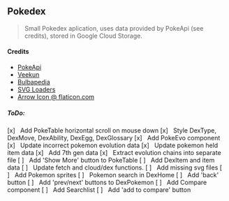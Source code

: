 ## Pokedex
> Small Pokedex aplication, uses data provided by PokeApi (see credits), stored in Google Cloud Storage.

#### Credits
 - [PokeApi](https://pokeapi.co/)
 - [Veekun](https://veekun.com/dex/media/pokemon/)
 - [Bulbapedia](bulbapedia.bulbagarden.net)
 - [SVG Loaders](http://samherbert.net/svg-loaders/)
 - [Arrow Icon @ flaticon.com](https://www.flaticon.com/free-icon/down-arrow-sketch_59690)

##### ToDo:
[x]&nbsp;&nbsp;&nbsp;Add PokeTable horizontal scroll on mouse down
[x]&nbsp;&nbsp;&nbsp;Style DexType, DexMove, DexAbility, DexEgg, DexGlossary
[x]&nbsp;&nbsp;&nbsp;Add PokeEvo component
[x]&nbsp;&nbsp;&nbsp;Update incorrect pokemon evolution data
[x]&nbsp;&nbsp;&nbsp;Update pokemon held item data
[x]&nbsp;&nbsp;&nbsp;Add 7th gen data
[x]&nbsp;&nbsp;&nbsp;Extract evolution chains into separate file
[ ]&nbsp;&nbsp;&nbsp;Add 'Show More' button to PokeTable
[ ]&nbsp;&nbsp;&nbsp;Add DexItem and item data
[ ]&nbsp;&nbsp;&nbsp;Update fetch and cloud/dex functions.
[ ]&nbsp;&nbsp;&nbsp;Add missing svg files
[ ]&nbsp;&nbsp;&nbsp;Add Pokemon sprites
[ ]&nbsp;&nbsp;&nbsp;Pokemon search in DexHome
[ ]&nbsp;&nbsp;&nbsp;Add 'back' button
[ ]&nbsp;&nbsp;&nbsp;Add 'prev/next' buttons to DexPokemon
[ ]&nbsp;&nbsp;&nbsp;Add Compare component
[ ]&nbsp;&nbsp;&nbsp;Add Searchlist
[ ]&nbsp;&nbsp;&nbsp;Add 'add to compare' button
